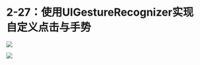 # 2-27：使用UIGestureRecognizer实现自定义点击与手势

![](https://gitlab.com/kiriha/my-public-pictures/-/raw/main/pictures/2024/06/15_20_28_9_202406152028746.png)

![](https://gitlab.com/kiriha/my-public-pictures/-/raw/main/pictures/2024/06/15_20_32_8_202406152032313.png)
